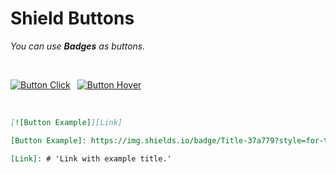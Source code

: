 
# Shield Buttons

*You can use **Badges** as buttons.*

<br>

[![Button Click]][Link] 
[![Button Hover]][Link] 

<br>

```markdown
[![Button Example]][Link] 
```

```markdown
[Button Example]: https://img.shields.io/badge/Title-37a779?style=for-the-badge
```

```markdown
[Link]: # 'Link with example title.'
```

<br>
<br>


<!---------------------------------------------------------------------------->

[Button Hover]: https://img.shields.io/badge/Hover_Over_Me!-37a779?style=for-the-badge
[Button Click]: https://img.shields.io/badge/Click_Me!-37a779?style=for-the-badge
[Link]: # 'Link with example title.'
